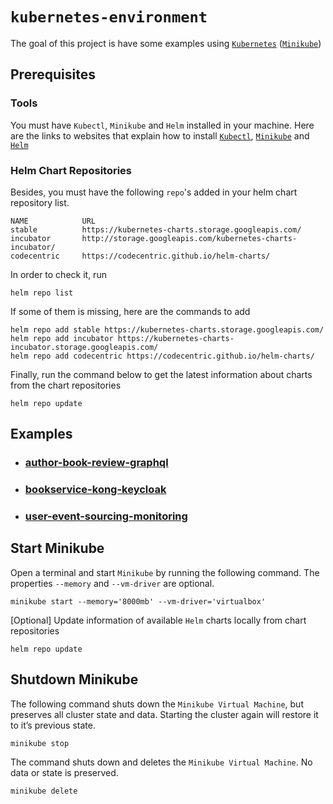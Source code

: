 # `kubernetes-environment`

The goal of this project is have some examples using [`Kubernetes`](https://kubernetes.io) ([`Minikube`](https://github.com/kubernetes/minikube))

## Prerequisites

### Tools

You must have `Kubectl`, `Minikube` and `Helm` installed in your machine. Here are the links to websites that explain how to install [`Kubectl`](https://kubernetes.io/docs/tasks/tools/install-kubectl/), [`Minikube`](https://kubernetes.io/docs/tasks/tools/install-minikube/) and [`Helm`](https://helm.sh/docs/intro/install/)

### Helm Chart Repositories

Besides, you must have the following `repo`'s added in your helm chart repository list.
```
NAME            URL                                                      
stable          https://kubernetes-charts.storage.googleapis.com/        
incubator       http://storage.googleapis.com/kubernetes-charts-incubator/
codecentric     https://codecentric.github.io/helm-charts/
```

In order to check it, run
```
helm repo list
```

If some of them is missing, here are the commands to add
```
helm repo add stable https://kubernetes-charts.storage.googleapis.com/
helm repo add incubator https://kubernetes-charts-incubator.storage.googleapis.com/
helm repo add codecentric https://codecentric.github.io/helm-charts/
```

Finally, run the command below to get the latest information about charts from the chart repositories
```
helm repo update
``` 

## Examples

- ### [author-book-review-graphql](https://github.com/ivangfr/kubernetes-environment/tree/master/author-book-review-graphql)
- ### [bookservice-kong-keycloak](https://github.com/ivangfr/kubernetes-environment/tree/master/bookservice-kong-keycloak)
- ### [user-event-sourcing-monitoring](https://github.com/ivangfr/kubernetes-environment/tree/master/user-event-sourcing-monitoring)

## Start Minikube

Open a terminal and start `Minikube` by running the following command. The properties `--memory` and `--vm-driver` are optional. 
```
minikube start --memory='8000mb' --vm-driver='virtualbox'
```

\[Optional\] Update information of available `Helm` charts locally from chart repositories
```
helm repo update
```

## Shutdown Minikube

The following command shuts down the `Minikube Virtual Machine`, but preserves all cluster state and data. Starting the cluster again will restore it to it’s previous state.
```
minikube stop
```

The command shuts down and deletes the `Minikube Virtual Machine`. No data or state is preserved.
```
minikube delete
```
